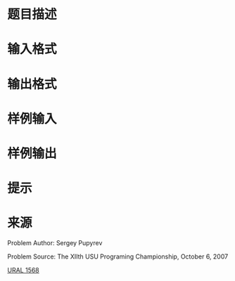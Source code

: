 

# 题目描述



# 输入格式



# 输出格式



# 样例输入



# 样例输出



# 提示



# 来源


<p>
Problem Author: Sergey Pupyrev
</p>
<p>
Problem Source: The XIIth USU Programing Championship, October 6, 2007
</p>
<p>
<a href="http://acm.timus.ru/problem.aspx?space=1&amp;num=1568" target="_blank">URAL 1568</a> 
</p>
